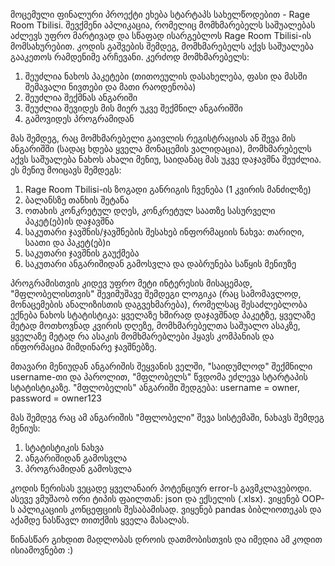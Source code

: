 მოცემული ფინალური პროექტი ეხება სტარტაპს სახელწოდებით - Rage Room Tbilisi. შევქმენი აპლიკაცია, რომელიც მომხმარებელს საშუალებას აძლევს უფრო მარტივად და სწაფად ისარგებლოს Rage Room Tbilisi-ის მომსახურებით.
კოდის გაშვების შემდეგ, მომხმარებელს აქვს საშუალება გააკეთოს რამდენიმე არჩევანი. კერძოდ მომხმარებელს:
  1) შეუძლია ნახოს პაკეტები (თითოეულის დასახელება, ფასი და მასში შემავალი ნივთები და მათი რაოდენობა)
  2) შეუძლია შექმნას ანგარიში
  3) შეუძლია შევიდეს მის მიერ უკვე შექმნილ ანგარიშში
  4) გამოვიდეს პროგრამიდან

მას შემდეგ, რაც მომხმარებელი გაივლის რეგისტრაციას ან შევა მის ანგარიშში (სადაც ხდება ყველა მონაცემის ვალიდაცია), მომხმარებელს აქვს საშუალება ნახოს ახალი მენიუ, საიდანაც მას უკვე დაჯავშნა შეუძლია. ეს მენიუ მოიცავს შემდეგს:
  1) Rage Room Tbilisi-ის ზოგადი განრიგის ჩვენება (1 კვირის მანძილზე)
  2) ბალანსზე თანხის შეტანა
  3) ოთახის კონკრეტულ დღეს, კონკრეტულ საათზე სასურველი პაკეტ(ებ)ის დაჯავშნა 
  4) საკუთარი ჯავშნის/ჯავშნების შესახებ ინფორმაციის ნახვა: თარიღი, საათი და პაკეტ(ებ)ი
  5) საკუთარი ჯავშნის გაუქმება
  6) საკუთარი ანგარიშიდან გამოსვლა და დაბრუნება საწყის მენიუზე

პროგრამისთვის კიდევ უფრო მეტი ინტერესის მისაცემად, "მფლობელისთვის" შევიმუშავე შემდეგი ლოგიკა (რაც სამომავლოდ, მონაცემების ანალიზისთის დაგვეხმარება), რომელსაც შესაძლებლობა ექნება ნახოს სტატისტიკა: ყველაზე ხშირად დაჯავშნად პაკეტზე, ყველაზე მეტად მოთხოვნად კვირის დღეზე, მომხმარებელთა საშუალო ასაკზე, ყველაზე მეტად რა ასაკის მომხმარებლები ჰყავს კომპანიას და ინფორმაცია მიმდინარე ჯავშნებზე.

მთავარი მენიუდან ანგარიშის შეყვანის ველში, "საიდუმლოდ" შექმნილი username-თი და პაროლით, "მფლობელს" წვდომა ეძლევა სტარტაპის სტატისტიკაზე.
"მფლობელის" ანგარიში შედგება:  username = owner, password = owner123

მას შემდეგ რაც ამ ანგარიშის "მფლობელი" შევა სისტემაში, ნახავს შემდეგ მენიუს:
  1) სტატისტიკის ნახვა
  2) ანგარიშიდან გამოსვლა
  3) პროგრამიდან გამოსვლა

კოდის წერისას ვეცადე ყველანაირ პოტენციურ error-ს გავმკლავებოდი. ასევე ვმუშაობ ორი ტიპის ფაილთან: json და ექსელის (.xlsx). ვიყენებ OOP-ს აპლიკაციის კონცეფციის შესაბამისად. ვიყენებ pandas ბიბლიოთეკას და აქამდე ნასწავლ თითქმის ყველა მასალას.

წინასწარ გიხდით მადლობას დროის დათმობისთვის და იმედია ამ კოდით ისიამოვნებთ :)

